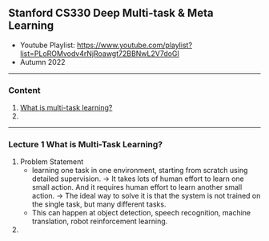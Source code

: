 ## Stanford CS330 Deep Multi-task & Meta Learning

* Youtube Playlist: https://www.youtube.com/playlist?list=PLoROMvodv4rNjRoawgt72BBNwL2V7doGI
* Autumn 2022



-----

### Content

1. [What is multi-task learning?](#Lecture-1-What-is-Multi-Task-Learning?)
2. 





-----

### Lecture 1 What is Multi-Task Learning?

1. Problem Statement
   * learning one task in one environment, starting from scratch using detailed supervision.  -> It takes lots of human effort to learn one small action. And it requires human effort to learn another small action.  -> The ideal way to solve it is that the system is not trained on the single task, but many different tasks. 
   * This can happen at object detection, speech recognition, machine translation, robot reinforcement learning.
2. 











